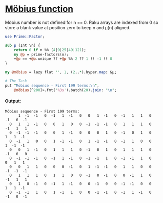 [1]: https://rosettacode.org/wiki/Möbius_function

# [Möbius function][1]





Möbius number is not defined for n == 0. Raku arrays are indexed from 0 so store a blank value at position zero to keep n and μ(n) aligned.

```perl
use Prime::Factor;

sub μ (Int \n) {
    return 0 if n %% (4|9|25|49|121);
    my @p = prime-factors(n);
    +@p == +@p.unique ?? +@p %% 2 ?? 1 !! -1 !! 0
}

my @möbius = lazy flat '', 1, (2..*).hyper.map: &μ;

# The Task
put "Möbius sequence - First 199 terms:\n",
    @möbius[^200]».fmt('%3s').batch(20).join: "\n";
```

#### Output:
```
Möbius sequence - First 199 terms:
      1  -1  -1   0  -1   1  -1   0   0   1  -1   0  -1   1   1   0  -1   0  -1
  0   1   1  -1   0   0   1   0   0  -1  -1  -1   0   1   1   1   0  -1   1   1
  0  -1  -1  -1   0   0   1  -1   0   0   0   1   0  -1   0   1   0   1   1  -1
  0  -1   1   0   0   1  -1  -1   0   1  -1  -1   0  -1   1   0   0   1  -1  -1
  0   0   1  -1   0   1   1   1   0  -1   0   1   0   1   1   1   0  -1   0   0
  0  -1  -1  -1   0  -1   1  -1   0  -1  -1   1   0  -1  -1   1   0   0   1   1
  0   0   1   1   0   0   0  -1   0   1  -1  -1   0   1   1   0   0  -1  -1  -1
  0   1   1   1   0   1   1   0   0  -1   0  -1   0   0  -1   1   0  -1   1   1
  0   1   0  -1   0  -1   1  -1   0   0  -1   0   0  -1  -1   0   0   1   1  -1
  0  -1  -1   1   0   1  -1   1   0   0  -1  -1   0  -1   1  -1   0  -1   0  -1
```
